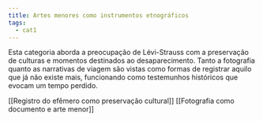 ```yaml
---
title: Artes menores como instrumentos etnográficos
tags:
  - cat1
---
```

Esta categoria aborda a preocupação de Lévi-Strauss com a preservação de culturas e momentos destinados ao desaparecimento. Tanto a fotografia quanto as narrativas de viagem são vistas como formas de registrar aquilo que já não existe mais, funcionando como testemunhos históricos que evocam um tempo perdido.

[[Registro do efêmero como preservação cultural]]
[[Fotografia como documento e arte menor]]


